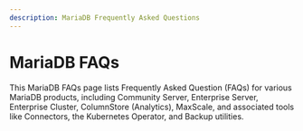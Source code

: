 ```yaml
---
description: MariaDB Frequently Asked Questions
---
```


# MariaDB FAQs

This MariaDB FAQs page lists Frequently Asked Question (FAQs) for various MariaDB products, including Community Server, Enterprise Server, Enterprise Cluster, ColumnStore (Analytics), MaxScale, and associated tools like Connectors, the Kubernetes Operator, and Backup utilities.
